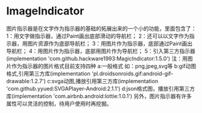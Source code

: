 # ImageIndicator
图片指示器是在文字作为指示器的基础的拓展出来的一个小的功能，里面包含了：
1：用文字做指示器，通过Paint画出底部滑动的导航栏；
2：还可以以文字作为指示器，用图片资源作为底部导航栏；
3：用图片作为指示器，底部通过Paint画出导航栏；
4：用图片作为指示器，底部用图片作为导航栏；
5：引入第三方指示器(implementation 'com.github.hackware1993:MagicIndicator:1.5.0')
注：用图片作为指示器的图片格式目前支持四种
   a:一般格式 如：png,jpeg,svg等
   b:gif动图格式,引用第三方库(implementation 'pl.droidsonroids.gif:android-gif-drawable:1.2.7')
   c:svga动图,播放引用第三方库(implementation 'com.github.yyued:SVGAPlayer-Android:2.1.1')
   d:json格式图，播放引用第三方库(implementation 'com.airbnb.android:lottie:1.0.1')
另外，图片指示器有许多属性可以灵活的控制，待用户使用时再挖掘。

